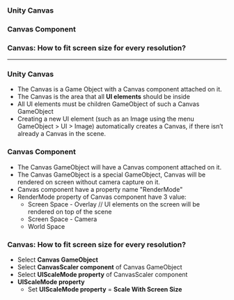 
### Unity Canvas
### Canvas Component
### Canvas: How to fit screen size for every resolution?

----------------------------------------------------------

### Unity Canvas

* The Canvas is a Game Object with a Canvas component attached on it.
* The Canvas is the area that all **UI elements** should be inside
* All UI elements must be children GameObject of such a Canvas GameObject
* Creating a new UI element (such as an Image using the menu GameObject > UI > Image) automatically creates a Canvas, if there isn’t already a Canvas in the scene.

### Canvas Component

* The Canvas GameObject will have a Canvas component attached on it.
* The Canvas GameObject is a special GameObject, Canvas will be rendered on screen without camera capture on it.
* Canvas component have a property name "RenderMode"
* RenderMode property of Canvas component have 3 value:
  * Screen Space - Overlay // UI elements on the screen will be rendered on top of the scene
  * Screen Space - Camera
  * World Space

### Canvas: How to fit screen size for every resolution?

* Select **Canvas GameObject**
* Select **CanvasScaler component** of Canvas GameObject
* Select **UIScaleMode property** of CanvasScaler component
* **UIScaleMode property**
  * Set **UIScaleMode property** = **Scale With Screen Size**
